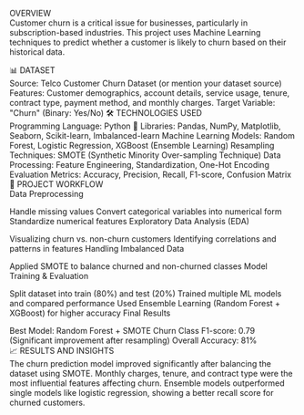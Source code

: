 OVERVIEW    
Customer churn is a critical issue for businesses, particularly in subscription-based industries. This project uses Machine Learning techniques to predict whether a customer is likely to churn based on their historical data.

📊 DATASET   
Source: Telco Customer Churn Dataset (or mention your dataset source)
Features: Customer demographics, account details, service usage, tenure, contract type, payment method, and monthly charges.
Target Variable: "Churn" (Binary: Yes/No)
🛠️ TECHNOLOGIES USED   
Programming Language: Python 🐍
Libraries: Pandas, NumPy, Matplotlib, Seaborn, Scikit-learn, Imbalanced-learn
Machine Learning Models: Random Forest, Logistic Regression, XGBoost (Ensemble Learning)
Resampling Techniques: SMOTE (Synthetic Minority Over-sampling Technique)
Data Processing: Feature Engineering, Standardization, One-Hot Encoding
Evaluation Metrics: Accuracy, Precision, Recall, F1-score, Confusion Matrix  
    🚀 PROJECT WORKFLOW   
Data Preprocessing

Handle missing values
Convert categorical variables into numerical form
Standardize numerical features
Exploratory Data Analysis (EDA)

Visualizing churn vs. non-churn customers
Identifying correlations and patterns in features
Handling Imbalanced Data

Applied SMOTE to balance churned and non-churned classes
Model Training & Evaluation

Split dataset into train (80%) and test (20%)
Trained multiple ML models and compared performance
Used Ensemble Learning (Random Forest + XGBoost) for higher accuracy
Final Results

Best Model: Random Forest + SMOTE
Churn Class F1-score: 0.79 (Significant improvement after resampling)
Overall Accuracy: 81%    
 📈 RESULTS AND INSIGHTS    
The churn prediction model improved significantly after balancing the dataset using SMOTE.
Monthly charges, tenure, and contract type were the most influential features affecting churn.
Ensemble models outperformed single models like logistic regression, showing a better recall score for churned customers.
